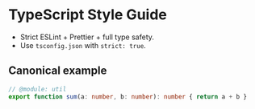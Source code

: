 # TypeScript Style Guide

- Strict ESLint + Prettier + full type safety.
- Use `tsconfig.json` with `strict: true`.

## Canonical example
```ts
// @module: util
export function sum(a: number, b: number): number { return a + b }
```